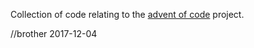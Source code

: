 Collection of code relating to the [advent of code](http://adventofcode.com) project.

//brother
2017-12-04
